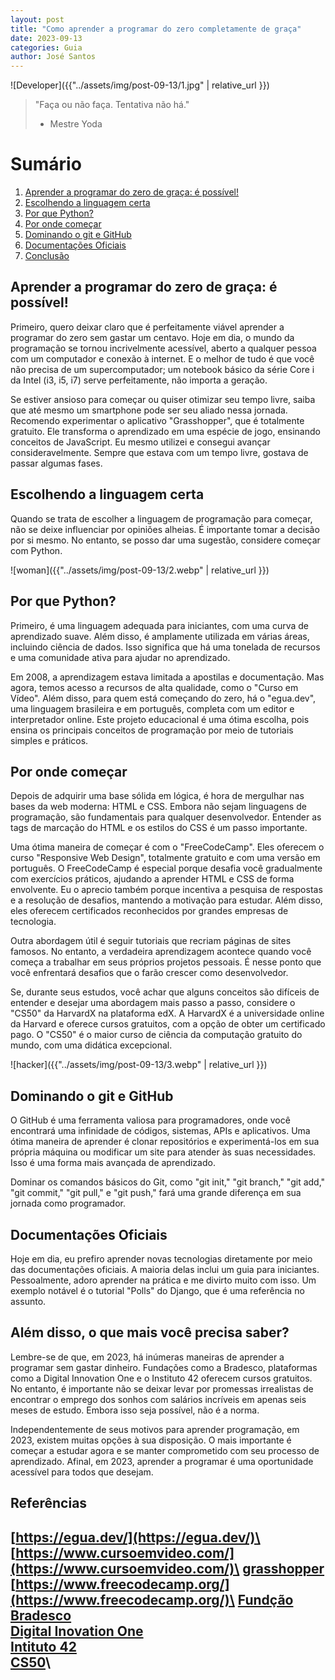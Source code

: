 ```yaml
---
layout: post
title: "Como aprender a programar do zero completamente de graça"
date: 2023-09-13
categories: Guia
author: José Santos
---
```


![Developer]({{"../assets/img/post-09-13/1.jpg" | relative_url }})

> "Faça ou não faça. Tentativa não há."
> - Mestre Yoda


# Sumário

1. [Aprender a programar do zero de graça: é possível!](#aprender-a)
2. [Escolhendo a linguagem certa](#escolhendo-a)
3. [Por que Python?](#por-que)
4. [Por onde começar](#por-onde)
5. [Dominando o git e GitHub](#dominando-o)
6. [Documentações Oficiais](#documentações-oficiais)
7. [Conclusão](#alem-disso)


<h2 id="aprender-a">Aprender a programar do zero de graça: é possível!</h2>

Primeiro, quero deixar claro que é perfeitamente viável aprender a programar do zero sem gastar um centavo. Hoje em dia, o mundo da programação se tornou incrivelmente acessível, aberto a qualquer pessoa com um computador e conexão à internet. E o melhor de tudo é que você não precisa de um supercomputador; um notebook básico da série Core i da Intel (i3, i5, i7) serve perfeitamente, não importa a geração.

Se estiver ansioso para começar ou quiser otimizar seu tempo livre, saiba que até mesmo um smartphone pode ser seu aliado nessa jornada. Recomendo experimentar o aplicativo "Grasshopper", que é totalmente gratuito. Ele transforma o aprendizado em uma espécie de jogo, ensinando conceitos de JavaScript. Eu mesmo utilizei e consegui avançar consideravelmente. Sempre que estava com um tempo livre, gostava de passar algumas fases.


<h2 id="escolhendo-a">Escolhendo a linguagem certa</h2> 

Quando se trata de escolher a linguagem de programação para começar, não se deixe influenciar por opiniões alheias. É importante tomar a decisão por si mesmo. No entanto, se posso dar uma sugestão, considere começar com Python.

![woman]({{"../assets/img/post-09-13/2.webp" | relative_url }})

<h2 id="por-que">Por que Python?</h2> 

Primeiro, é uma linguagem adequada para iniciantes, com uma curva de aprendizado suave. Além disso, é amplamente utilizada em várias áreas, incluindo ciência de dados. Isso significa que há uma tonelada de recursos e uma comunidade ativa para ajudar no aprendizado.

Em 2008, a aprendizagem estava limitada a apostilas e documentação. Mas agora, temos acesso a recursos de alta qualidade, como o "Curso em Vídeo". Além disso, para quem está começando do zero, há o "egua.dev", uma linguagem brasileira e em português, completa com um editor e interpretador online. Este projeto educacional é uma ótima escolha, pois ensina os principais conceitos de programação por meio de tutoriais simples e práticos.




<h2 id="por-onde">Por onde começar</h2> 

Depois de adquirir uma base sólida em lógica, é hora de mergulhar nas bases da web moderna: HTML e CSS. Embora não sejam linguagens de programação, são fundamentais para qualquer desenvolvedor. Entender as tags de marcação do HTML e os estilos do CSS é um passo importante.

Uma ótima maneira de começar é com o "FreeCodeCamp". Eles oferecem o curso "Responsive Web Design", totalmente gratuito e com uma versão em português. O FreeCodeCamp é especial porque desafia você gradualmente com exercícios práticos, ajudando a aprender HTML e CSS de forma envolvente. Eu o aprecio também porque incentiva a pesquisa de respostas e a resolução de desafios, mantendo a motivação para estudar. Além disso, eles oferecem certificados reconhecidos por grandes empresas de tecnologia.

Outra abordagem útil é seguir tutoriais que recriam páginas de sites famosos. No entanto, a verdadeira aprendizagem acontece quando você começa a trabalhar em seus próprios projetos pessoais. É nesse ponto que você enfrentará desafios que o farão crescer como desenvolvedor.

Se, durante seus estudos, você achar que alguns conceitos são difíceis de entender e desejar uma abordagem mais passo a passo, considere o "CS50" da HarvardX na plataforma edX. A HarvardX é a universidade online da Harvard e oferece cursos gratuitos, com a opção de obter um certificado pago. O "CS50" é o maior curso de ciência da computação gratuito do mundo, com uma didática excepcional.


![hacker]({{"../assets/img/post-09-13/3.webp" | relative_url }})

<h2 id="dominando-o">Dominando o git e GitHub</h2> 

O GitHub é uma ferramenta valiosa para programadores, onde você encontrará uma infinidade de códigos, sistemas, APIs e aplicativos. Uma ótima maneira de aprender é clonar repositórios e experimentá-los em sua própria máquina ou modificar um site para atender às suas necessidades. Isso é uma forma mais avançada de aprendizado.

Dominar os comandos básicos do Git, como "git init," "git branch," "git add," "git commit," "git pull," e "git push," fará uma grande diferença em sua jornada como programador.

<h2 id="documentações-oficiais">Documentações Oficiais</h2> 

Hoje em dia, eu prefiro aprender novas tecnologias diretamente por meio das documentações oficiais. A maioria delas inclui um guia para iniciantes. Pessoalmente, adoro aprender na prática e me divirto muito com isso. Um exemplo notável é o tutorial "Polls" do Django, que é uma referência no assunto.


<h2 id="alem-disso">Além disso, o que mais você precisa saber?</h2> 

Lembre-se de que, em 2023, há inúmeras maneiras de aprender a programar sem gastar dinheiro. Fundações como a Bradesco, plataformas como a Digital Innovation One e o Instituto 42 oferecem cursos gratuitos. No entanto, é importante não se deixar levar por promessas irrealistas de encontrar o emprego dos sonhos com salários incríveis em apenas seis meses de estudo. Embora isso seja possível, não é a norma.

Independentemente de seus motivos para aprender programação, em 2023, existem muitas opções à sua disposição. O mais importante é começar a estudar agora e se manter comprometido com seu processo de aprendizado. Afinal, em 2023, aprender a programar é uma oportunidade acessível para todos que desejam.


## Referências
[https://egua.dev/](https://egua.dev/)\
[https://www.cursoemvideo.com/](https://www.cursoemvideo.com/)\
[grasshopper](https://www.gov.br/mec/pt-br/mecplace/solucoes/parcerias/google/grasshopper)\
[https://www.freecodecamp.org/](https://www.freecodecamp.org/)\
[Fundção Bradesco](https://www.ev.org.br/)\
[Digital Inovation One](https://www.dio.me/)\
[Intituto 42](https://www.42sp.org.br/)\
[CS50](https://www.edx.org/learn/computer-science/harvard-university-cs50-s-introduction-to-computer-science?webview=false&campaign=CS50%27s+Introduction+to+Computer+Science&source=edx&product_category=course&placement_url=https%3A%2F%2Fwww.edx.org%2Fschool%2Fharvardx)\
---
